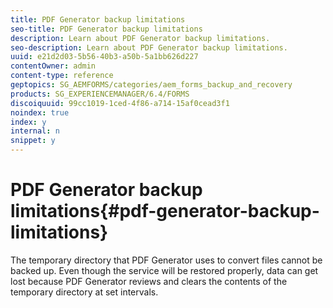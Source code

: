 ```yaml
---
title: PDF Generator backup limitations
seo-title: PDF Generator backup limitations
description: Learn about PDF Generator backup limitations.
seo-description: Learn about PDF Generator backup limitations.
uuid: e21d2d03-5b56-40b3-a50b-5a1bb626d227
contentOwner: admin
content-type: reference
geptopics: SG_AEMFORMS/categories/aem_forms_backup_and_recovery
products: SG_EXPERIENCEMANAGER/6.4/FORMS
discoiquuid: 99cc1019-1ced-4f86-a714-15af0cead3f1
noindex: true
index: y
internal: n
snippet: y
---
```


# PDF Generator backup limitations{#pdf-generator-backup-limitations}

The temporary directory that PDF Generator uses to convert files cannot be backed up. Even though the service will be restored properly, data can get lost because PDF Generator reviews and clears the contents of the temporary directory at set intervals. 
